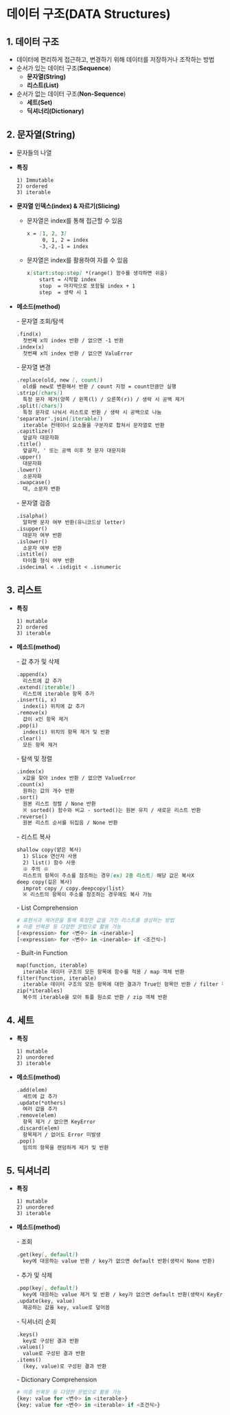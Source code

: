 # 데이터 구조(DATA Structures)

## 1. 데이터 구조

- 데이터에 편리하게 접근하고, 변경하기 위해 데이터를 저장하거나 조작하는 방법
- 순서가 있는 데이터 구조(**Sequence**)
  - **문자열(String)**
  - **리스트(List)**
- 순서가 없는 데이터 구조(**Non-Sequence**)
  - **세트(Set)**
  - **딕셔너리(Dictionary)**

## 2. 문자열(String)

- 문자들의 나열

- **특징**

  ```
  1) Immutable
  2) ordered
  3) iterable
  ```

- **문자열 인덱스(index) & 자르기(Slicing)**

  - 문자열은 index를 통해 접근할 수 있음

    ```markdown
    x = [1, 2, 3]
    	 0, 1, 2 = index
    	-3,-2,-1 = index
    ```

  - 문자열은 index를 활용하여 자를 수 있음

    ```markdown
    x[start:stop:step] *(range() 함수를 생각하면 쉬움)
    	start = 시작할 index
    	stop  = 마지막으로 포함될 index + 1
    	step  = 생략 시 1
    ```

- **메소드(method)**

  \- 문자열 조회/탐색

  ```markdown
  .find(x)
  	첫번째 x의 index 반환 / 없으면 -1 반환
  .index(x)
  	첫번째 x의 index 반환 / 없으면 ValuError
  ```

  \- 문자열 변경

  ```markdown
  .replace(old, new [, count])
  	old를 new로 변환해서 반환 / count 지정 = count만큼만 실행
  .strip([chars])
  	특정 문자 제거(양쪽 / 왼쪽(l) / 오른쪽(r)) /	생략 시 공백 제거
  .split([chars])
  	특정 문자로 나눠서 리스트로 반환 / 생략 시 공백으로 나눔
  'separator'.join([iterable])
  	iterable 컨테이너 요소들을 구분자로 합쳐서 문자열로 반환
  .capitlize()
  	앞글자 대문자화
  .title()
  	앞글자, ' 또는 공백 이후 첫 문자 대문자화
  .upper()
  	대문자화
  .lower()
  	소문자화
  .swapcase()
  	대, 소문자 변환
  ```

  \- 문자열 검증

  ```markdown
  .isalpha()
  	알파벳 문자 여부 반환(유니코드상 letter)
  .isupper()
  	대문자 여부 반환
  .islower()
  	소문자 여부 반환
  .istitle()
  	타이틀 형식 여부 반환
  .isdecimal < .isdigit < .isnumeric
  ```

## 3. 리스트

- **특징**

  ```
  1) mutable
  2) ordered
  3) iterable
  ```

- **메소드(method)**

  \- 값 추가 및 삭제

  ```markdown
  .append(x)
  	리스트에 값 추가
  .extend([iterable])
  	리스트에 iterable 항목 추가
  .insert(i, x)
  	index(i) 위치에 값 추가
  .remove(x)
  	값이 x인 항목 제거
  .pop(i)
  	index(i) 위치의 항목 제거 및 반환
  .clear()
  	모든 항목 제거
  ```

  \- 탐색 및 정렬

  ```markdown
  .index(x)
  	x값을 찾아 index 반환 / 없으면 ValueError
  .count(x)
  	원하는 값의 개수 반환
  .sort()
  	원본 리스트 정렬 / None 반환
  	※ sorted() 함수와 비교 - sorted()는 원본 유지 / 새로운 리스트 반환
  .reverse()
  	원본 리스트 순서를 뒤집음 / None 반환
  ```

  \- 리스트 복사

  ```markdown
  shallow copy(얕은 복사)
  	1) Slice 연산자 사용
  	2) list() 함수 사용
  	※ 주의 ※
  	리스트의 항목이 주소를 참조하는 경우[ex) 2중 리스트] 해당 값은 복사X
  deep copy(깊은 복사)
  	improt copy / copy.deepcopy(list)
  	※ 리스트의 항목이 주소를 참조하는 경우에도 복사 가능
  ```

  \- List Comprehension

  ```python
  # 표현식과 제어문을 통해 특정한 값을 가진 리스트를 생성하는 방법
  # 이중 반복문 등 다양한 문법으로 활용 가능
  [<expression> for <변수> in <inerable>]
  [<expression> for <변수> in <inerable> if <조건식>]
  ```

  \- Built-in Function

  ```markdown
  map(function, iterable)
  	iterable 데이터 구조의 모든 항목에 함수를 적용 / map 객체 반환
  filter(function, iterable)
  	iterable 데이터 구조의 모든 항목에 대한 결과가 True인 항목만 반환 / filter 객체 반환
  zip(*iterables)
  	복수의 iterable을 모아 튜플 원소로 반환 / zip 객체 반환
  ```

## 4. 세트

- **특징**

  ```
  1) mutable
  2) unordered
  3) iterable
  ```

- **메소드(method)**

  ```markdown
  .add(elem)
  	세트에 값 추가
  .update(*others)
  	여러 값을 추가
  .remove(elem)
  	항목 제거 / 없으면 KeyError
  .discard(elem)
  	항목제거 / 없어도 Error 미발생
  .pop()
  	임의의 항목을 랜덤하게 제거 및 반환
  ```

## 5. 딕셔너리

- **특징**

  ```
  1) mutable
  2) unordered
  3) iterable
  ```

- **메소드(method)**

  \- 조회

  ```markdown
  .get(key[, default])
  	key에 대응하는 value 반환 / key가 없으면 default 반환(생략시 None 반환)
  ```

  \- 추가 및 삭제

  ```markdown
  .pop(key[, default])
  	key에 대응하는 value 제거 및 반환 / key가 없으면 default 반환(생략시 KeyError)
  .update(key, value)
  	제공하는 값을 key, value로 덮어씀
  ```

  \- 딕셔너리 순회

  ```markdown
  .keys()
  	key로 구성된 결과 반환
  .values()
  	value로 구성된 결과 반환
  .items()
  	(key, value)로 구성된 결과 반환
  ```

  \- Dictionary Comprehension

  ```python
  # 이중 반복문 등 다양한 문법으로 활용 가능
  {key: value for <변수> in <iterable>}
  {key: value for <변수> in <iterable> if <조건식>}
  ```